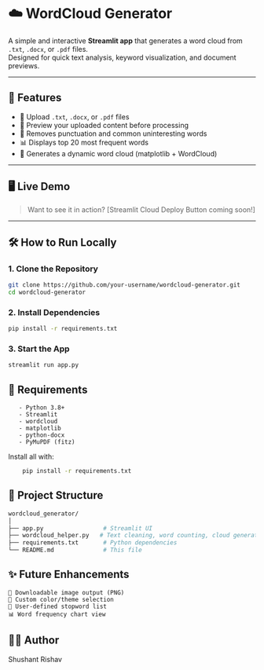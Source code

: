 # ☁️ WordCloud Generator

A simple and interactive **Streamlit app** that generates a word cloud from `.txt`, `.docx`, or `.pdf` files.  
Designed for quick text analysis, keyword visualization, and document previews.

---

## 🚀 Features

- 📂 Upload `.txt`, `.docx`, or `.pdf` files
- 👀 Preview your uploaded content before processing
- 🧹 Removes punctuation and common uninteresting words
- 📊 Displays top 20 most frequent words
- 🎨 Generates a dynamic word cloud (matplotlib + WordCloud)

---

## 🖥️ Live Demo

> Want to see it in action? [Streamlit Cloud Deploy Button coming soon!]

---

## 🛠️ How to Run Locally

### 1. Clone the Repository

```bash
git clone https://github.com/your-username/wordcloud-generator.git
cd wordcloud-generator
```

### 2. Install Dependencies

```bash
pip install -r requirements.txt
```

### 3. Start the App

```bash
streamlit run app.py
```

## 🧾 Requirements

```
   - Python 3.8+
   - Streamlit
   - wordcloud
   - matplotlib
   - python-docx
   - PyMuPDF (fitz)
```

Install all with:

```bash
    pip install -r requirements.txt
```
## 📁 Project Structure
```bash
wordcloud_generator/
│
├── app.py                 # Streamlit UI
├── wordcloud_helper.py   # Text cleaning, word counting, cloud generation
├── requirements.txt       # Python dependencies
└── README.md              # This file
```
## ✨ Future Enhancements
    🔽 Downloadable image output (PNG)
    🎨 Custom color/theme selection
    📝 User-defined stopword list
    📊 Word frequency chart view

## 🧑‍💻 Author
Shushant Rishav